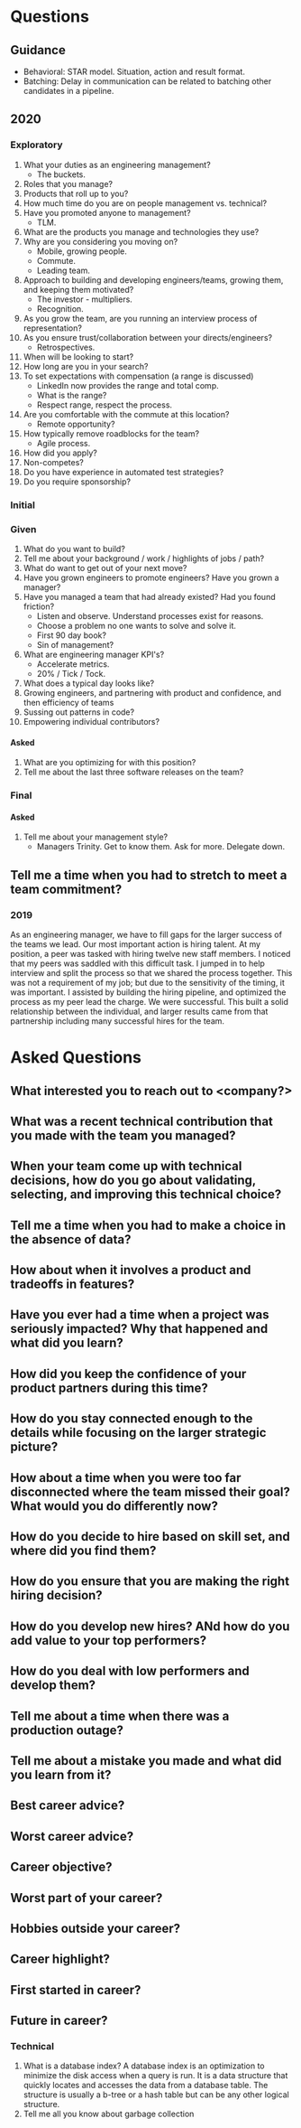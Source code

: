 # Questions

## Guidance

- Behavioral: STAR model. Situation, action and result format.
- Batching: Delay in communication can be related to batching other candidates in a pipeline.

## 2020

### Exploratory
1. What your duties as an engineering management?
    - The buckets.
1. Roles that you manage?
1. Products that roll up to you?
1. How much time do you are on people management vs. technical?
1. Have you promoted anyone to management?
    - TLM.
1. What are the products you manage and technologies they use?
1. Why are you considering you moving on?
    - Mobile, growing people.
    - Commute.
    - Leading team.
1. Approach to building and developing engineers/teams, growing them, and keeping them motivated?
    - The investor - multipliers.
    - Recognition.
1. As you grow the team, are you running an interview process of representation?
1. As you ensure trust/collaboration between your directs/engineers?
    - Retrospectives.
1. When will be looking to start?
1. How long are you in your search?
1. To set expectations with compensation (a range is discussed)
    - LinkedIn now provides the range and total comp.
    - What is the range?
    - Respect range, respect the process.
1. Are you comfortable with the commute at this location?
    - Remote opportunity?
1. How typically remove roadblocks for the team?
    - Agile process.
1. How did you apply?
1. Non-competes?
1. Do you have experience in automated test strategies?
1. Do you require sponsorship?

### Initial

### Given
1. What do you want to build?
1. Tell me about your background / work / highlights of jobs / path?
1. What do want to get out of your next move?
1. Have you grown engineers to promote engineers? Have you grown a manager?
1. Have you managed a team that had already existed? Had you found friction?
    - Listen and observe. Understand processes exist for reasons.
    - Choose a problem no one wants to solve and solve it.
    - First 90 day book?
    - Sin of management?
1. What are engineering manager KPI's?
    - Accelerate metrics.
    - 20% / Tick / Tock.
1. What does a typical day looks like?
1. Growing engineers, and partnering with product and confidence, and then efficiency of teams
1. Sussing out patterns in code?
1. Empowering individual contributors?

#### Asked
1. What are you optimizing for with this position?
1. Tell me about the last three software releases on the team?

### Final

#### Asked
1. Tell me about your management style?
    - Managers Trinity. Get to know them. Ask for more. Delegate down.

## Tell me a time when you had to stretch to meet a team commitment?

### 2019
As an engineering manager, we have to fill gaps for the larger success of the teams we lead. Our most important action is hiring talent. At my position, a peer was tasked with hiring twelve new staff members. I noticed that my peers was saddled with this difficult task. I jumped in to help interview and split the process so that we shared the process together. This was not a requirement of my job; but due to the sensitivity of the timing, it was important. I assisted by building the hiring pipeline, and optimized the process as my peer lead the charge. We were successful. This built a solid relationship between the individual, and larger results came from that partnership including many successful hires for the team.

# Asked Questions

## What interested you to reach out to <company?>
## What was a recent technical contribution that you made with the team you managed?
## When your team come up with technical decisions, how do you go about validating, selecting, and improving this technical choice?
## Tell me a time when you had to make a choice in the absence of data?
## How about when it involves a product and tradeoffs in features?
## Have you ever had a time when a project was seriously impacted? Why that happened and what did you learn?
## How did you keep the confidence of your product partners during this time?
## How do you stay connected enough to the details while focusing on the larger strategic picture?
## How about a time when you were too far disconnected where the team missed their goal? What would you do differently now?
## How do you decide to hire based on skill set, and where did you find them?
## How do you ensure that you are making the right hiring decision?
## How do you develop new hires? ANd how do you add value to your top performers?
## How do you deal with low performers and develop them?

## Tell me about a time when there was a production outage?
## Tell me about a mistake you made and what did you learn from it?

## Best career advice?
## Worst career advice?
## Career objective?
## Worst part of your career?
## Hobbies outside your career?
## Career highlight?
## First started in career?
## Future in career?

### Technical
1. What is a database index?
  A database index is an optimization to minimize the disk access when a query is run. It is a data structure that quickly locates and accesses the data from a database table. The structure is usually a b-tree or a hash table but can be any other logical structure.
1. Tell me all you know about garbage collection

